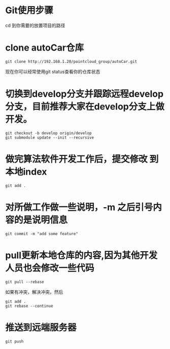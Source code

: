 # Git使用步骤

cd 到你需要的放置项目的路径
# clone autoCar仓库
```Shell
git clone http://192.168.1.20/pointcloud_group/autoCar.git
```
现在你可以经常使用git status查看你的仓库状态
# 切换到develop分支并跟踪远程develop分支，目前推荐大家在develop分支上做开发。
```Shell
git checkout -b develop origin/develop
git submodule update --init --recursive
```
# 做完算法软件开发工作后，提交修改 到本地index
```Shell
git add .
```
# 对所做工作做一些说明，-m 之后引号内容的是说明信息
```Shell
git commit -m "add some feature"
```
# pull更新本地仓库的内容,因为其他开发人员也会修改一些代码
```Shell
git pull --rebase
```

如果有冲突，解决冲突。然后
```Shell
git add .
git rebase --continue
```
# 推送到远端服务器
```Shell
git push
```

